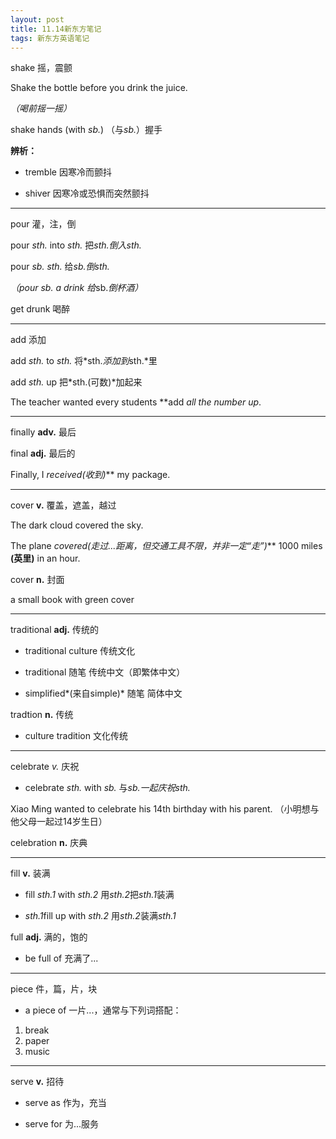 ```yaml
---
layout: post
title: 11.14新东方笔记
tags: 新东方英语笔记
---
```


shake 摇，震颤

Shake the bottle before you drink the juice.

*（喝前摇一摇）*

shake hands (with *sb.*) （与*sb.*）握手

**辨析：**

- tremble 因寒冷而颤抖

- shiver 因寒冷或恐惧而突然颤抖

-------

pour 灌，注，倒

pour *sth.* into *sth.* 把*sth.*倒入*sth.*

pour *sb.* *sth.* 给*sb.*倒*sth.*

*（pour *sb.* a drink 给*sb.*倒杯酒）*

get drunk 喝醉

-------

add 添加

add *sth.* to *sth.* 将*sth.*添加到*sth.*里

add *sth.* up 把*sth.(可数)*加起来

The teacher wanted every students **add *all the number *up**.

-------

finally **adv.** 最后

final **adj.** 最后的

Finally, I **received*(收到)***  my package.

-------

cover  **v.** 覆盖，遮盖，越过

The dark cloud covered the sky.

The plane **covered*(走过...距离，但交通工具不限，并非一定“走”)*** 1000 miles **(英里)**  in an hour.

cover  **n.** 封面

a small book with green cover

-------

traditional **adj.** 传统的

- traditional culture 传统文化

- traditional 随笔 传统中文（即繁体中文）

- simplified*(来自simple)* 随笔 简体中文

tradtion  **n.** 传统

- culture tradition 文化传统

-------

celebrate *v.* 庆祝

- celebrate *sth.* with *sb.* 与*sb.*一起庆祝*sth.*

Xiao Ming wanted to celebrate his 14th birthday with his parent. （小明想与他父母一起过14岁生日）

celebration  **n.** 庆典

-------

fill  **v.** 装满

- fill *sth.1* with *sth.2* 用*sth.2*把*sth.1*装满

- *sth.1*fill up with *sth.2* 用*sth.2*装满*sth.1*

full  **adj.** 满的，饱的

- be full of 充满了...

-------

piece 件，篇，片，块

- a piece of 一片...，通常与下列词搭配：

1. break
2. paper
3. music

-------

serve  **v.** 招待

- serve as 作为，充当

- serve for 为...服务
